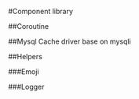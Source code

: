 #Component library

##Coroutine

##Mysql Cache driver base on mysqli

##Helpers

###Emoji

###Logger